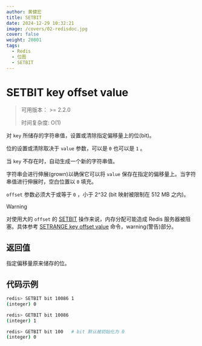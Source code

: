 ```yaml
---
author: 黄健宏
title: SETBIT
date: 2024-12-29 10:32:21
image: /covers/02-redisdoc.jpg
cover: false
weight: 20801
tags:
  - Redis
  - 位图
  - SETBIT
---
```


# SETBIT key offset value

> 可用版本： >= 2.2.0
> 
> 时间复杂度: O(1)

对 `key` 所储存的字符串值，设置或清除指定偏移量上的位(bit)。

位的设置或清除取决于 `value` 参数，可以是 `0` 也可以是 `1` 。

当 `key` 不存在时，自动生成一个新的字符串值。

字符串会进行伸展(grown)以确保它可以将 `value` 保存在指定的偏移量上。当字符串值进行伸展时，空白位置以 `0` 填充。

`offset` 参数必须大于或等于 `0` ，小于 2^32 (bit 映射被限制在 512 MB 之内)。

Warning

对使用大的 `offset` 的 [SETBIT](#setbit) 操作来说，内存分配可能造成 Redis 服务器被阻塞。具体参考 [SETRANGE key offset value](../../01-string/09-setrange) 命令，warning(警告)部分。

## 返回值

指定偏移量原来储存的位。

## 代码示例

```bash
redis> SETBIT bit 10086 1
(integer) 0

redis> GETBIT bit 10086
(integer) 1

redis> GETBIT bit 100   # bit 默认被初始化为 0
(integer) 0
```
